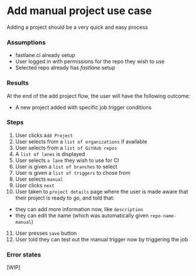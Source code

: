 # Add manual project use case #

Adding a project should be a very quick and easy process

### Assumptions ###
- fastlane.ci already setup
- User logged in with permissions for the repo they wish to use
- Selected repo already has _fastlane_ setup

### Results ###
At the end of the add project flow, the user will have the following outcome:

-  A new project added with specific job trigger conditions
			
### Steps ###
1. User clicks `Add Project`
2. User selects from a `list of organizations` if available
3. User selects from a `list of GitHub repos`
4. A `list of lanes` is displayed
5. User selects `a lane` they wish to use for CI
6. User is given a `list of branches` to select
7. User is given a `list of triggers` to chose from
8. User selects `manual`
9. User clicks `next`
10. User taken to `project details` page where the user is made aware that their project is ready to go, and told that:
 -  they can add more information now, like `description` 
 -  they can edit the name (which was automatically given `repo-name-manual`)
11. User presses `save` button 
12. User told they can test out the manual trigger now by triggering the job

### Error states ###
[WIP]
